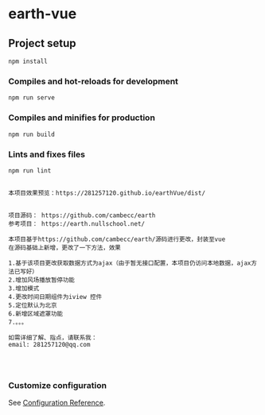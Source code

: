 <!--
 * @Description: 
 * @Author: Liu Yang
 * @Date: 2021-08-17 13:34:15
 * @LastEditTime: 2021-08-26 17:23:38
 * @LastEditors: Liu Yang
 * @FilePath: \earth-vue\README.md
-->
# earth-vue

## Project setup
```
npm install
```

### Compiles and hot-reloads for development
```
npm run serve
```

### Compiles and minifies for production
```
npm run build
```

### Lints and fixes files
```
npm run lint


本项目效果预览：https://281257120.github.io/earthVue/dist/


项目源码： https://github.com/cambecc/earth
参考项目： https://earth.nullschool.net/

本项目基于https://github.com/cambecc/earth/源码进行更改，封装至vue
在源码基础上新增，更改了一下方法，效果

1.基于该项目更改获取数据方式为ajax（由于暂无接口配置，本项目仍访问本地数据，ajax方法已写好）
2.增加风场播放暂停功能
3.增加模式
4.更改时间日期组件为iview 控件
5.定位默认为北京
6.新增区域遮罩功能 
7.。。。

如需详细了解、指点，请联系我：
email: 281257120@qq.com




```

### Customize configuration
See [Configuration Reference](https://cli.vuejs.org/config/).
